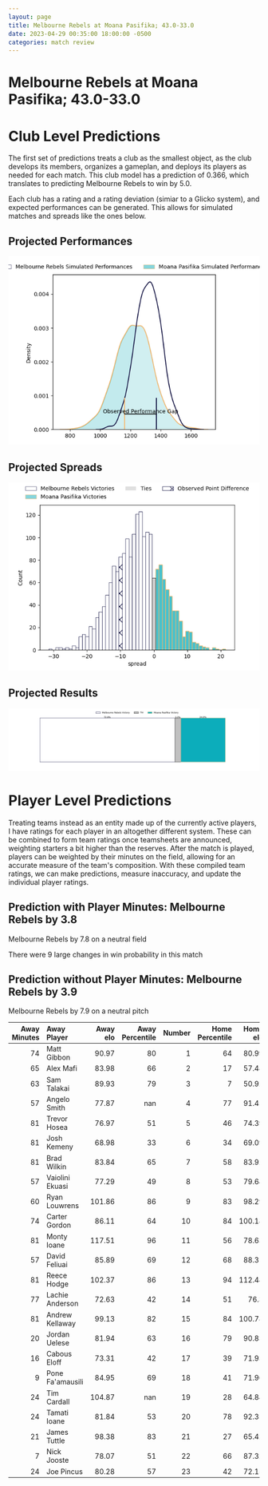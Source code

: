```yaml
---  
layout: page  
title: Melbourne Rebels at Moana Pasifika; 43.0-33.0  
date: 2023-04-29 00:35:00 18:00:00 -0500  
categories: match review  
---
```

# Melbourne Rebels at Moana Pasifika; 43.0-33.0

# Club Level Predictions


The first set of predictions treats a club as the smallest object, as the club develops its members, organizes a gameplan, and deploys its players as needed for each match. This club model has a prediction of 0.366, which translates to predicting Melbourne Rebels to win by 5.0.

Each club has a rating and a rating deviation (simiar to a Glicko system), and expected performances can be generated. This allows for simulated matches and spreads like the ones below.
## Projected Performances


![Projected Performances](plots/performances_2023-04-29-MoanaPasifika-MelbourneRebels.png)
## Projected Spreads


![Projected Spreads](plots/spreads_2023-04-29-MoanaPasifika-MelbourneRebels.png)
## Projected Results


![Projected Results](plots/resultbar_2023-04-29-MoanaPasifika-MelbourneRebels.png)
# Player Level Predictions


Treating teams instead as an entity made up of the currently active players, I have ratings for each player in an altogether different system. These can be combined to form team ratings once teamsheets are announced, weighting starters a bit higher than the reserves. After the match is played, players can be weighted by their minutes on the field, allowing for an accurate measure of the team's composition. With these compiled team ratings, we can make predictions, measure inaccuracy, and update the individual player ratings.
## Prediction with Player Minutes: Melbourne Rebels by 3.8


Melbourne Rebels by 7.8 on a neutral field

There were 9 large changes in win probability in this match
## Prediction without Player Minutes: Melbourne Rebels by 3.9


Melbourne Rebels by 7.9 on a neutral pitch



|   Away Minutes | Away Player      |   Away elo |   Away Percentile |   Number |   Home Percentile |   Home elo | Home Player           |   Home Minutes |
|---------------:|:-----------------|-----------:|------------------:|---------:|------------------:|-----------:|:----------------------|---------------:|
|             74 | Matt Gibbon      |      90.97 |                80 |        1 |                64 |      80.99 | Abraham Pole          |             41 |
|             65 | Alex Mafi        |      83.98 |                66 |        2 |                17 |      57.48 | Samiuela Moli         |             55 |
|             63 | Sam Talakai      |      89.93 |                79 |        3 |                 7 |      50.92 | Isileli Tu'ungafasi   |             40 |
|             57 | Angelo Smith     |      77.87 |               nan |        4 |                77 |      91.45 | Michael Curry         |             81 |
|             81 | Trevor Hosea     |      76.97 |                51 |        5 |                46 |      74.39 | Mike McKee            |             55 |
|             81 | Josh Kemeny      |      68.98 |                33 |        6 |                34 |      69.09 | Miracle Faiilagi      |             62 |
|             81 | Brad Wilkin      |      83.84 |                65 |        7 |                58 |      83.92 | Jonah Mau'u           |             78 |
|             57 | Vaiolini Ekuasi  |      77.29 |                49 |        8 |                53 |      79.64 | Solomone Funaki       |             81 |
|             60 | Ryan Louwrens    |     101.86 |                86 |        9 |                83 |      98.29 | Ere Enari             |             58 |
|             74 | Carter Gordon    |      86.11 |                64 |       10 |                84 |     100.18 | Christian Leali'ifano |             51 |
|             81 | Monty Ioane      |     117.51 |                96 |       11 |                56 |      78.63 | Neria Fomai           |             73 |
|             57 | David Feliuai    |      85.89 |                69 |       12 |                68 |      88.31 | Danny Toala           |             81 |
|             81 | Reece Hodge      |     102.37 |                86 |       13 |                94 |     112.44 | Levi Aumua            |             81 |
|             77 | Lachie Anderson  |      72.63 |                42 |       14 |                51 |      76.3  | Timoci Tavatavanawai  |             81 |
|             81 | Andrew Kellaway  |      99.13 |                82 |       15 |                84 |     100.78 | William Havili        |             58 |
|             20 | Jordan Uelese    |      81.94 |                63 |       16 |                79 |      90.83 | Ray Niuia             |             26 |
|             16 | Cabous Eloff     |      73.31 |                42 |       17 |                39 |      71.93 | Ezekiel Lindenmuth    |             40 |
|              9 | Pone Fa'amausili |      84.95 |                69 |       18 |                41 |      71.96 | Chris Apoua           |             49 |
|             24 | Tim Cardall      |     104.87 |               nan |       19 |                28 |      64.84 | Alex McRobbie         |             26 |
|             24 | Tamati Ioane     |      81.84 |                53 |       20 |                78 |      92.35 | Lotu Inisi            |             22 |
|             21 | James Tuttle     |      98.38 |                83 |       21 |                27 |      65.42 | Jonathan Taumateine   |             23 |
|              7 | Nick Jooste      |      78.07 |                51 |       22 |                66 |      87.32 | Lincoln McClutchie    |             30 |
|             24 | Joe Pincus       |      80.28 |                57 |       23 |                42 |      72.15 | Fine Inisi            |             23 |

